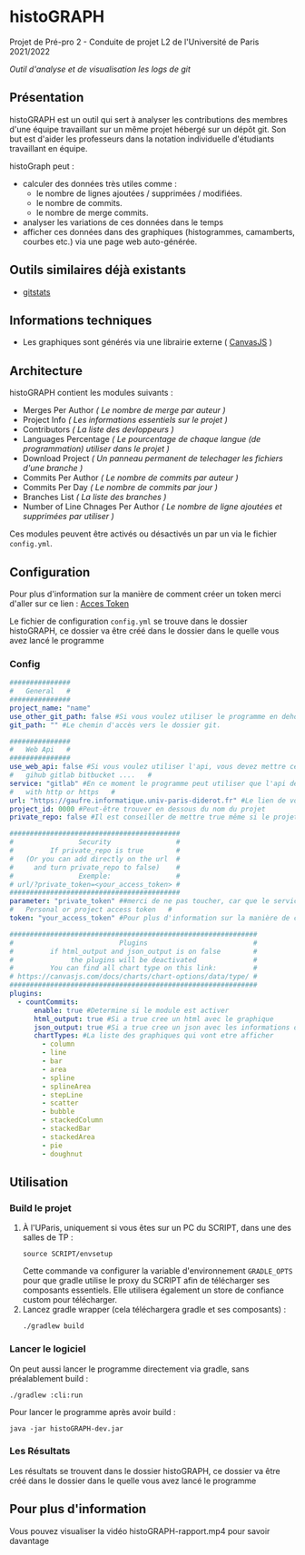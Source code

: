 # histoGRAPH

Projet de Pré-pro 2 - Conduite de projet L2 de l'Université de Paris 2021/2022


*Outil d'analyse et de visualisation les logs de git*


## Présentation

histoGRAPH est un outil qui sert à analyser les contributions des membres d'une équipe travaillant sur un même projet hébergé sur un dépôt git. Son but est d'aider les professeurs dans la notation individuelle d'étudiants travaillant en équipe.

histoGraph peut :

- calculer des données très utiles comme :
    - le nombre de lignes ajoutées / supprimées / modifiées.
    - le nombre de commits.
    - le nombre de merge commits.
- analyser les variations de ces données dans le temps
- afficher ces données dans des graphiques (histogrammes, camamberts, courbes etc.) via une page web auto-générée.


## Outils similaires déjà existants

- [gitstats](https://pypi.org/project/gitstats/)

## Informations techniques

- Les graphiques sont générés via une librairie externe ( [CanvasJS](https://canvasjs.com/) )

## Architecture

histoGRAPH contient les modules suivants :

- Merges Per Author _( Le nombre de merge par auteur )_
- Project Info _( Les informations essentiels sur le projet )_
- Contributors _( La liste des devloppeurs )_
- Languages Percentage _( Le pourcentage de chaque langue (de programmation) utiliser dans le projet )_
- Download Project _( Un panneau permanent de telechager les fichiers d'une branche )_
- Commits Per Author _( Le nombre de commits par auteur )_
- Commits Per Day _( Le nombre de commits par jour )_
- Branches List _( La liste des branches )_
- Number of Line Chnages Per Author _( Le nombre de ligne ajoutées et supprimées par utiliser )_

Ces modules peuvent être activés ou désactivés un par un via le fichier `config.yml`.

## Configuration
Pour plus d'information sur la manière de comment créer un token merci d'aller sur ce lien : [Acces Token](https://docs.gitlab.com/ee/user/profile/personal_access_tokens.html)

Le fichier de configuration `config.yml` se trouve dans le dossier histoGRAPH, ce dossier va être créé dans le dossier dans le quelle vous avez lancé le programme
### Config
```yaml
###############
#   General   #
###############
project_name: "name"
use_other_git_path: false #Si vous voulez utiliser le programme en dehors d'un dossier git, vous devez mettre ce champ à true, et dans le champ git_path le chemin d'accès vers le dossier git.
git_path: "" #Le chemin d'accès vers le dossier git. 

###############
#   Web Api   #
###############
use_web_api: false #Si vous voulez utiliser l'api, vous devez mettre ce champ à true
#   gihub gitlab bitbucket ....   #
service: "gitlab" #En ce moment le programme peut utiliser que l'api de gitlab
#   with http or https   #
url: "https://gaufre.informatique.univ-paris-diderot.fr" #Le lien de votre gitlab
project_id: 0000 #Peut-être trouver en dessous du nom du projet
private_repo: false #Il est conseiller de mettre true même si le projet n'est pas privée

##########################################
#                Security                #
#         If private_repo is true        #
#   (Or you can add directly on the url  #
#     and turn private_repo to false)    #
#                Exemple:                #
# url/?private_token=<your_access_token> #
##########################################
parameter: "private_token" ##merci de ne pas toucher, car que le service de gitlab est implémenté, pour le moment
#   Personal or project access token   #
token: "your_access_token" #Pour plus d'information sur la manière de comment créer un token merci d'aller sur ce lien : https://docs.gitlab.com/ee/user/profile/personal_access_tokens.html

#############################################################
#                          Plugins                          #
#         if html_output and json_output is on false        #
#              the plugins will be deactivated              #
#         You can find all chart type on this link:         #
# https://canvasjs.com/docs/charts/chart-options/data/type/ #
#############################################################
plugins:
  - countCommits:
      enable: true #Determine si le module est activer
      html_output: true #Si a true cree un html avec le graphique
      json_output: true #Si a true cree un json avec les informations du graphique
      chartTypes: #La liste des graphiques qui vont etre afficher
        - column
        - line
        - bar
        - area
        - spline
        - splineArea
        - stepLine
        - scatter
        - bubble
        - stackedColumn
        - stackedBar
        - stackedArea
        - pie
        - doughnut

```

## Utilisation

### Build le projet

1. À l'UParis, uniquement si vous êtes sur un PC du SCRIPT, dans une des salles de TP :
    ```
    source SCRIPT/envsetup
    ```
   Cette commande va configurer la variable d'environnement `GRADLE_OPTS` pour que gradle utilise le proxy du SCRIPT afin de télécharger ses composants essentiels. Elle utilisera également un store de confiance custom pour télécharger.
2. Lancez gradle wrapper (cela téléchargera gradle et ses composants) :
    ```
    ./gradlew build
    ```
### Lancer le logiciel

On peut aussi lancer le programme directement via gradle, sans préalablement build :
```
./gradlew :cli:run
```

Pour lancer le programme après avoir build :
```
java -jar histoGRAPH-dev.jar
```


### Les Résultats
Les résultats se trouvent dans le dossier histoGRAPH, ce dossier va être créé dans le dossier dans le quelle vous avez lancé le programme

## Pour plus d'information
Vous pouvez visualiser la vidéo histoGRAPH-rapport.mp4 pour savoir davantage
